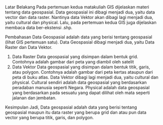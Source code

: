 Latar Belakang
Pada pertemuan kedua matakuliah GIS dijelaskan materi tentang data geospasial. Data geospasial ini dibagi menjadi dua, yaitu data vector dan data raster. Nantinya data Vektor akan dibagi lagi menjadi dua, yaitu cultural dan physical. Lalu, pada pertemuan kedua GIS juga dijelaskan membaca data ber-ekstensi .shp.

Pembahasan
Data Geospasial adalah data yang berisi tentang geospasial (lihat GIS pertemuan satu). Data Geospasial dibagi menjadi dua, yaitu Data Raster dan Data Vektor.

1.	Data Raster
Data geospasial yang disimpan dalam bentuk grid. Contohnya adalah gambar dari peta yang diambil oleh satelit
2.	Data Vektor
Data geospasial yang disimpan dalam bentuk titik, garis, atau polygon. Contohnya adalah gambar dari peta kertas ataupun dari peta di buku atlas. Data Vektor dibagi lagi menjadi dua, yaitu cultural dan physical.  Cultural sendiri adalah data geospasial yang berdasarkan peradaban manusia seperti Negara. Physical adalah data geospasial yang berdasarkan pada sesuatu yang dapat dilihat oleh mata seperti jalanan dan jembatan.

Kesimpulan
 Jadi, Data geospasial adalah data yang berisi tentang geospasial maupun itu data raster yang berupa grid dan atau pun data vector yang berupa titik, garis, dan polygon.


